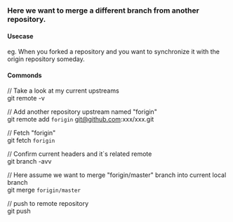 ### Here we want to merge a different branch from another repository.  
  
   
#### Usecase  

eg. When you forked a repository and you want to synchronize it with the origin repository someday.

  
   
#### Commonds

// Take a look at my current upstreams    
git remote -v  

// Add another repository upstream named "forigin"   
git remote add `forigin` git@github.com:xxx/xxx.git  

// Fetch "forigin"  
git fetch `forigin`  

// Confirm current headers and it`s related remote  
git branch -avv  

// Here assume we want to merge "forigin/master" branch into current local branch   
git merge `forigin/master`   

// push to remote repository   
git push